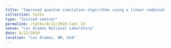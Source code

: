 ```yaml
---
title: "Improved quantum simulation algorithms using a linear combination of unitaries"
collection: talks
type: "Invited seminar"
permalink: /talks/8/22/2019-lanl_19
venue: "Los Alamos National Laboratory"
date: 8/22/2019
location: "Los Alamos, NM, USA"
---
```

